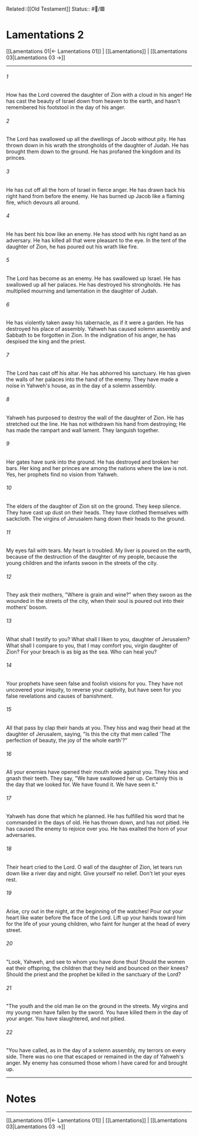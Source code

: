Related::[[Old Testament]]
Status:: #📖/🟥
# Lamentations 2

[[Lamentations 01|← Lamentations 01]] | [[Lamentations]] | [[Lamentations 03|Lamentations 03 →]]
***



###### 1 
How has the Lord covered the daughter of Zion with a cloud in his anger! He has cast the beauty of Israel down from heaven to the earth, and hasn't remembered his footstool in the day of his anger. 

###### 2 
The Lord has swallowed up all the dwellings of Jacob without pity. He has thrown down in his wrath the strongholds of the daughter of Judah. He has brought them down to the ground. He has profaned the kingdom and its princes. 

###### 3 
He has cut off all the horn of Israel in fierce anger. He has drawn back his right hand from before the enemy. He has burned up Jacob like a flaming fire, which devours all around. 

###### 4 
He has bent his bow like an enemy. He has stood with his right hand as an adversary. He has killed all that were pleasant to the eye. In the tent of the daughter of Zion, he has poured out his wrath like fire. 

###### 5 
The Lord has become as an enemy. He has swallowed up Israel. He has swallowed up all her palaces. He has destroyed his strongholds. He has multiplied mourning and lamentation in the daughter of Judah. 

###### 6 
He has violently taken away his tabernacle, as if it were a garden. He has destroyed his place of assembly. Yahweh has caused solemn assembly and Sabbath to be forgotten in Zion. In the indignation of his anger, he has despised the king and the priest. 

###### 7 
The Lord has cast off his altar. He has abhorred his sanctuary. He has given the walls of her palaces into the hand of the enemy. They have made a noise in Yahweh's house, as in the day of a solemn assembly. 

###### 8 
Yahweh has purposed to destroy the wall of the daughter of Zion. He has stretched out the line. He has not withdrawn his hand from destroying; He has made the rampart and wall lament. They languish together. 

###### 9 
Her gates have sunk into the ground. He has destroyed and broken her bars. Her king and her princes are among the nations where the law is not. Yes, her prophets find no vision from Yahweh. 

###### 10 
The elders of the daughter of Zion sit on the ground. They keep silence. They have cast up dust on their heads. They have clothed themselves with sackcloth. The virgins of Jerusalem hang down their heads to the ground. 

###### 11 
My eyes fail with tears. My heart is troubled. My liver is poured on the earth, because of the destruction of the daughter of my people, because the young children and the infants swoon in the streets of the city. 

###### 12 
They ask their mothers, "Where is grain and wine?" when they swoon as the wounded in the streets of the city, when their soul is poured out into their mothers' bosom. 

###### 13 
What shall I testify to you? What shall I liken to you, daughter of Jerusalem? What shall I compare to you, that I may comfort you, virgin daughter of Zion? For your breach is as big as the sea. Who can heal you? 

###### 14 
Your prophets have seen false and foolish visions for you. They have not uncovered your iniquity, to reverse your captivity, but have seen for you false revelations and causes of banishment. 

###### 15 
All that pass by clap their hands at you. They hiss and wag their head at the daughter of Jerusalem, saying, "Is this the city that men called 'The perfection of beauty, the joy of the whole earth'?" 

###### 16 
All your enemies have opened their mouth wide against you. They hiss and gnash their teeth. They say, "We have swallowed her up. Certainly this is the day that we looked for. We have found it. We have seen it." 

###### 17 
Yahweh has done that which he planned. He has fulfilled his word that he commanded in the days of old. He has thrown down, and has not pitied. He has caused the enemy to rejoice over you. He has exalted the horn of your adversaries. 

###### 18 
Their heart cried to the Lord. O wall of the daughter of Zion, let tears run down like a river day and night. Give yourself no relief. Don't let your eyes rest. 

###### 19 
Arise, cry out in the night, at the beginning of the watches! Pour out your heart like water before the face of the Lord. Lift up your hands toward him for the life of your young children, who faint for hunger at the head of every street. 

###### 20 
"Look, Yahweh, and see to whom you have done thus! Should the women eat their offspring, the children that they held and bounced on their knees? Should the priest and the prophet be killed in the sanctuary of the Lord? 

###### 21 
"The youth and the old man lie on the ground in the streets. My virgins and my young men have fallen by the sword. You have killed them in the day of your anger. You have slaughtered, and not pitied. 

###### 22 
"You have called, as in the day of a solemn assembly, my terrors on every side. There was no one that escaped or remained in the day of Yahweh's anger. My enemy has consumed those whom I have cared for and brought up.

---
# Notes


***
[[Lamentations 01|← Lamentations 01]] | [[Lamentations]] | [[Lamentations 03|Lamentations 03 →]]
